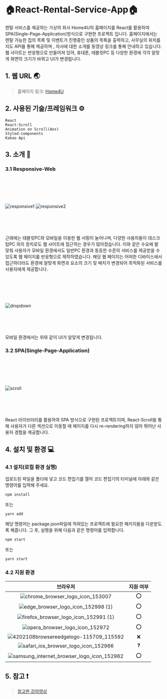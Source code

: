 # 🏠React-Rental-Service-App🏠
렌탈 서비스를 제공하는 가상의 회사 Home4U의 홈페이지를 React를 활용하여 SPA(Single-Page-Application)방식으로 구현한 프로젝트 입니다. 홈페이지에서는 렌탈 가능한 집의 목록 및 이벤트가 진행중인 상품의 목록을 출력하고, 사무실의 위치를 지도 API를 통해 제공하며 , 자사에 대한 소개를 동영상 링크를 통해 안내하고 있습니다. 웹 사이트는 반응형으로 만들어져 있어, 휴대폰, 태블릿PC 등 다양한 환경에 각각 알맞게 화면의 크기가 바뀌고 UI가 변경됩니다.

## 1. 웹 URL 🌏

> 홈페이지 링크: [Home4U](https://sudo-terry.github.io/React-Rental-Service-App/)

## 2. 사용된 기술/프레임워크 ⚙

    React
    React-Scroll
    Animation on Scroll(Aos)
    Styled-components
    Kakao Api

## 3. 소개 📑

 ### 3.1 Responsive-Web
 
 </br></br></br></br></br>
 ![responsive1](https://user-images.githubusercontent.com/76080411/120591678-86674800-c477-11eb-8563-66f4b4f1981c.gif)
 ![responsive2](https://user-images.githubusercontent.com/76080411/120591739-a0088f80-c477-11eb-852f-79e88d0e007d.gif)
 </br></br></br></br></br>
 
 근래에는 태블릿PC와 모바일을 이용한 웹 서핑이 늘어나며, 다양한 사용자들이 데스크탑PC 외의 장치로도 웹 사이트에 접근하는 경우가 많아졌습니다. 이와 같은 수요에 발맞춰
 사용자가 모바일 환경에서도 일반PC 환경과 동등한 수준의 서비스를 제공받을 수 있도록 웹 페이지를 반응형으로 제작하였습니다. 해당 웹 페이지는 어떠한 디바이스에서 접근하더라도
 환경에 알맞게 화면과 요소의 크기 및 배치가 변경되어 최적화된 서비스를 사용자에게 제공합니다.
 
 </br></br></br></br></br>
 ![dropdown](https://user-images.githubusercontent.com/76080411/120597897-95062d00-c480-11eb-91d2-7cd2a8f09009.gif)
 </br></br></br></br></br>
 
 모바일 환경에서는 위와 같이 UI가 알맞게 변경됩니다.
 
 ### 3.2 SPA(Single-Page-Application)
 
  </br></br></br></br></br>
 ![scroll](https://user-images.githubusercontent.com/76080411/120598162-e7dfe480-c480-11eb-8e8a-1d2048d9b212.gif)
  </br></br></br></br></br>
  
  React 라이브러리를 활용하여 SPA 방식으로 구현된 프로젝트이며, React-Scroll을 통해 사용자가 다른 섹션으로 이동할 때 페이지를 다시 re-rendering하지 않아 뛰어난 사용자 경험을
  제공합니다.
 
## 4. 설치 및 환경 💻

### 4.1 설치(로컬 환경 실행)

업로드된 파일을 폴더에 넣고 코드 편집기를 열어 코드 편집기의 터미널에 아래와 같은 명령어를 입력해 주세요.

    npm install
    
또는
    
    yarn add
    
해당 명령어는 package.json파일에 적혀있는 프로젝트에 필요한 패키지들을 다운받도록 해줍니다. 그 후, 실행을 위해 다음과 같은 명령어를 입력합니다.


    npm start
    
또는
    
    yarn start
    

### 4.2 지원 환경

|브라우저|지원 여부|
|:------:|:---:|
|![chrome_browser_logo_icon_153007](https://user-images.githubusercontent.com/76080411/122536040-1522ba00-d05f-11eb-9225-cc48f1ecab66.png)|⭕|
|![edge_browser_logo_icon_152998 (1)](https://user-images.githubusercontent.com/76080411/122536173-384d6980-d05f-11eb-9274-d12d40d553a5.png)|⭕|
|![firefox_browser_logo_icon_152991 (1)](https://user-images.githubusercontent.com/76080411/122536366-67fc7180-d05f-11eb-8317-97c532da4786.png)|⭕|
|![opera_browser_logo_icon_152972](https://user-images.githubusercontent.com/76080411/122536332-603ccd00-d05f-11eb-81c8-bc3dcf163090.png)|⭕|
|![4202108browsereedgelogo-115709_115592](https://user-images.githubusercontent.com/76080411/122536401-72b70680-d05f-11eb-869a-8ba641f8a45b.png)|❌|
|![safari_ios_browser_logo_icon_152966](https://user-images.githubusercontent.com/76080411/122536463-84001300-d05f-11eb-898d-38f654af507b.png)|❓|
|![samsung_internet_browser_logo_icon_152962](https://user-images.githubusercontent.com/76080411/122536485-895d5d80-d05f-11eb-9973-7bb1def22792.png)|⭕|

## 5. 참고 ❗

> [참고한 강의영상](https://www.youtube.com/watch?v=sKs9FiAHSN4&list=LL&index=6&t=4590s)
